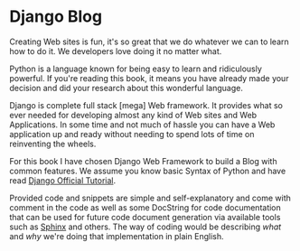 # Django Blog

Creating Web sites is fun, it's so great that we do whatever we can to learn how to do it. We developers love doing it no matter what.

Python is a language known for being easy to learn and ridiculously powerful. If you're reading this book, it means you have already made your decision and did your research about this wonderful language.

Django is complete full stack [mega] Web framework. It provides what so ever needed for developing almost any kind of Web sites and Web Applications. In some time and not much of hassle you can have a Web application up and ready without needing to spend lots of time on reinventing the wheels.

For this book I have chosen Django Web Framework to build a Blog with common features.
We assume you know basic Syntax of Python and have read [Django Official Tutorial](https://docs.djangoproject.com/en/stable/intro/tutorial01/).

Provided code and snippets are simple and self-explanatory and come with comment in the code as well as some DocString for code documentation that can be used for future code document generation via available tools such as [Sphinx](http://www.sphinx-doc.org/en/stable/) and others. The way of coding would be describing *what* and *why* we're doing that implementation in plain English.